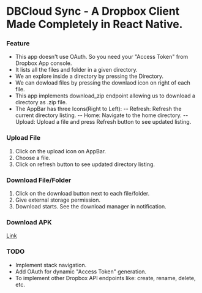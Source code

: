# DBCloud Sync - A Dropbox Client Made Completely in React Native.

### Feature

- This app doesn't use OAuth. So you need your "Access Token" from Dropbox App console.
- It lists all the files and folder in a given directory.
- We an explore inside a directory by pressing the Directory.
- We can dowload files by pressing the downlaod icon on right of each file.
- This app implements download_zip endpoint allowing us to download a directory as .zip file.
- The AppBar has three Icons(Right to Left):
  -- Refresh: Refresh the current directory listing.
  -- Home: Navigate to the home directory.
  -- Upload: Upload a file and press Refresh button to see updated listing.

### Upload File

1. Click on the upload icon on AppBar.
2. Choose a file.
3. Click on refresh button to see updated directory listing.

### Download File/Folder

1. Click on the download button next to each file/folder.
2. Give external storage permission.
3. Download starts. See the download manager in notification.

### Download APK

[Link](https://raw.githubusercontent.com/akashchgupta/test/master/android/app-release.apk 'DBCloud Sync')

### TODO

- Implement stack navigation.
- Add OAuth for dynamic "Access Token" generation.
- To implement other Dropbox API endpoints like: create, rename, delete, etc.
